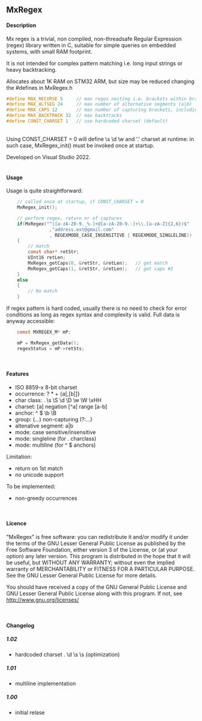 ## MxRegex

#### Description

Mx regex is a trivial, non compiled, non-threadsafe Regular Expression  (regex) library written in C, suitable for simple queries on embedded systems, with small RAM footprint. 

It is not intended for complex pattern matching i.e. long input strings or heavy backtracking.

Allocates about 1K RAM on STM32 ARM, but size may be reduced changing the #defines in MxRegex.h

```c    
#define MAX_RECURSE 5     // max regex nesting i.e. brackets within brackets.
#define MAX_ALTSEG 24     // max number of alternative segments (a|b)
#define MAX_CAPS 12       // max number of capturing brackets, including base caps[0] on regex match.
#define MAX_BACKTRACK 32  // max backtracks
#define CONST_CHARSET 1   // use hardcoded charset (default)

```
<br>Using CONST_CHARSET = 0 will define \s \d \w and '.' charset at runtime: in such case, MxRegex_init() must be invoked once at startup.

Developed on Visual Studio 2022.
<br><br>


#### Usage
Usage is quite straightforward:

```c
    // called once at startup, if CONST_CHARSET = 0
    MxRegex_init();                             

    // perform regex, return nr of captures
    if(MxRegex("^([a-zA-Z0-9._%-]+@[a-zA-Z0-9.-]+\\.[a-zA-Z]{2,6})$"
                ,"address.ext@gmail.com"
                , REGEXMODE_CASE_INSENSITIVE | REGEXMODE_SINGLELINE))
    {
        // match
        const char* retStr;
        UInt16 retLen;
        MxRegex_getCaps(0, &retStr, &retLen);   // get match
        MxRegex_getCaps(1, &retStr, &retLen);   // get caps #1
    }
    else
    {
        // No match
    }
```
If regex pattern is hard coded, usually there is no need to check for error conditions as long as regex syntax and complexity is valid. Full data is anyway accessible:
```c
    const MXREGEX_M* mP;

    mP = MxRegex_getData();
    regexStatus = mP->retSts;
```

&nbsp;
#### Features
- ISO 8859-x 8-bit charset
- occurrence: ? * + {a[,[b]]} 
- char class: . \s \S \d \D \w \W \xHH
- charset: [a] negation [^a] range [a-b]
- anchor: ^ $ \b \B
- group: (...) non-capturing (?:...)
- altenative segment: a|b
- mode: case sensitive/insensitive
- mode: singleline (for . charclass)
- mode: multiline (for ^ $ anchors)

Limitation:
- return on 1st match
- no unicode support

To be implemented:
- non-greedy occurrences

&nbsp;
#### Licence
"MxRegex" is free software: you can redistribute it and/or modify
it under the terms of the GNU Lesser General Public License as published by the Free Software Foundation, either version 3 of the License, or (at your option) any later version.
This program is distributed in the hope that it will be useful, but WITHOUT ANY WARRANTY; without even the implied warranty of MERCHANTABILITY or FITNESS FOR A PARTICULAR PURPOSE. See the GNU Lesser General Public License for more details.

You should have received a copy of the GNU General Public License and GNU Lesser General Public License along with this program.  If not, see <http://www.gnu.org/licenses/>

&nbsp;
#### Changelog

##### 1.02
- hardcoded charset . \d \s \s (optimization)
 
##### 1.01
- multiline implementation

##### 1.00
- initial relase
